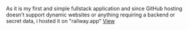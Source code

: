 As it is my first and simple fullstack application and since GitHub hosting doesn't support dynamic websites or anything requiring a backend or secret data, i hosted it on "railway.app" <a href="https://adhithyanmv.up.railway.app/" target="_blank">View</a>
